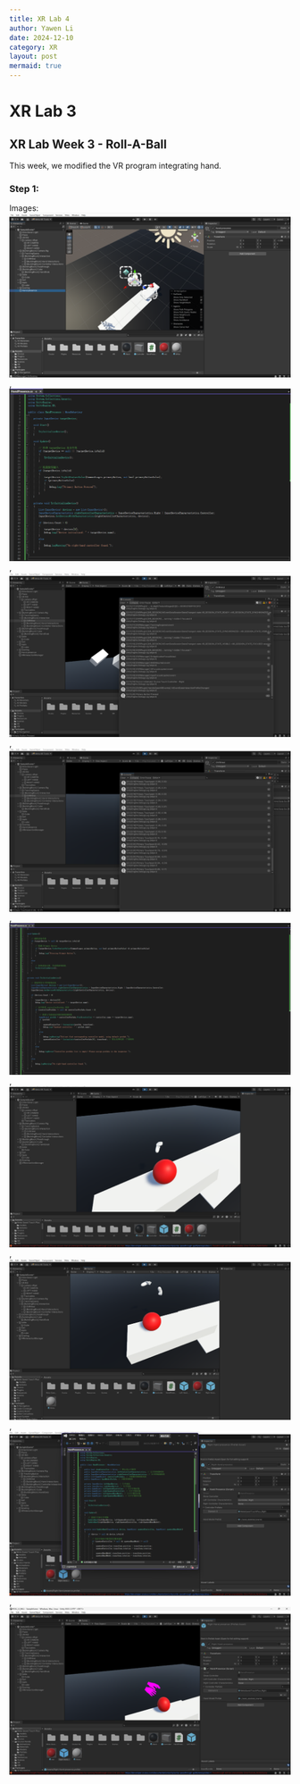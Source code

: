 ```yaml
---
title: XR Lab 4
author: Yawen Li
date: 2024-12-10
category: XR
layout: post
mermaid: true
---
```


# XR Lab 3
## XR Lab Week 3 - Roll-A-Ball

This week, we modified the VR program integrating hand.  

### Step 1:  

Images: ![Image 1](https://github.com/XRceci/ClassXR/raw/master/assets/image/1210/1.png), ![Image 2](https://github.com/XRceci/ClassXR/raw/master/assets/image/1210/2.png), ![Image 3](https://github.com/XRceci/ClassXR/raw/master/assets/image/1210/3.png), ![Image 4](https://github.com/XRceci/ClassXR/raw/master/assets/image/1210/4.png), ![Image 5](https://github.com/XRceci/ClassXR/raw/master/assets/image/1210/5.png), ![Image 6](https://github.com/XRceci/ClassXR/raw/master/assets/image/1210/6.png), ![Image 7](https://github.com/XRceci/ClassXR/raw/master/assets/image/1210/7.png), ![Image 8](https://github.com/XRceci/ClassXR/raw/master/assets/image/1210/8.png), ![Image 9](https://github.com/XRceci/ClassXR/raw/master/assets/image/1210/9.png)



